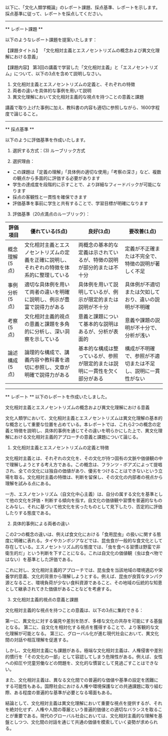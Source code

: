 以下に、「文化人類学概論」のレポート課題、採点基準、レポートを示します。採点基準に従って、レポートを採点してください。

---------------------------------------
** レポート課題 **

以下のようなレポート課題を提案いたします：

【課題タイトル】
「文化相対主義とエスノセントリズムの概念および異文化理解における意義」

【課題内容】
第3回の講義で学習した「文化相対主義」と「エスノセントリズム」について、以下の3点を含めて説明しなさい。

1. 文化相対主義とエスノセントリズムの定義と、それぞれの特徴
2. 両者の違いを具体的な事例を用いて説明
3. 異文化理解において文化相対主義的な視点を持つことの意義と課題

講義で取り上げた事例に加え、教科書の内容も適切に参照しながら、1600字程度で論じること。

---------------------------------------
** 採点基準 **

以下のように評価基準を作成いたします。

1. 選択する方式：(3) ルーブリック方式

2. 選択理由：
- この課題は「定義の理解」「具体例の適切な使用」「考察の深さ」など、複数の観点から多面的に評価する必要があります
- 学生の達成度を段階的に示すことで、より詳細なフィードバックが可能になります
- 採点の客観性と一貫性を確保できます
- 評価基準を事前に学生と共有することで、学習目標が明確になります

3. 評価基準（20点満点のルーブリック）：

| 評価項目 | 優れている(5点) | 良好(3点) | 要改善(1点) |
|---------|----------------|-----------|------------|
| 概念理解 (5点) | 文化相対主義とエスノセントリズムの定義を正確に説明し、それぞれの特徴を体系的に整理している | 両概念の基本的な定義は示されているが、特徴の説明が部分的または不十分 | 定義が不正確または不完全で、特徴の説明が著しく不足 |
| 事例分析 (5点) | 適切な具体例を用いて両者の違いを明確に説明し、例示が豊富で説得力がある | 具体例を用いて説明しているが、例示が限定的または説明が不十分 | 具体例が不適切または欠如しており、違いの説明が不明確 |
| 考察 (5点) | 文化相対主義的視点の意義と課題を多角的に分析し、深い洞察を示している | 意義と課題について基本的な説明はあるが、分析が表面的 | 意義や課題の説明が不十分で、分析が浅い |
| 論述構成 (5点) | 論理的な構成で、講義内容や教科書を適切に参照し、文章が明確で説得力がある | 基本的な構成は整っているが、参照が限定的または説明に一貫性を欠く部分がある | 構成が不明確で、参照が不適切または不足し、説明に一貫性がない |

---------------------------------------
** レポート **
以下のレポートを作成いたしました。

文化相対主義とエスノセントリズムの概念および異文化理解における意義

文化人類学において、文化相対主義とエスノセントリズムは異文化理解の基本的な概念として重要な位置を占めている。本レポートでは、これら2つの概念の定義と特徴を説明し、具体的事例を通じてその違いを明らかにした上で、異文化理解における文化相対主義的アプローチの意義と課題について論じる。

1. 文化相対主義とエスノセントリズムの定義と特徴

文化相対主義とは、それぞれの文化を、その文化が持つ固有の文脈や価値観の中で理解しようとする考え方である。この概念は、フランツ・ボアズによって提唱され、全ての文化には独自の価値があり、優劣をつけることはできないという立場を取る。文化相対主義の特徴は、判断を留保し、その文化の内部者の視点から理解を試みる点にある。

一方、エスノセントリズム（自文化中心主義）は、自分の属する文化を基準として他の文化を評価・判断する傾向を指す。自文化の価値観や習慣を普遍的なものとみなし、それに基づいて他文化を劣ったものとして見下したり、否定的に評価したりする態度である。

2. 具体的事例による両者の違い

この2つの概念の違いは、例えば食文化における「食用昆虫」の扱いに関する態度に明確に表れる。タイやカンボジアなどでは、昆虫食が一般的な食文化として存在している。エスノセントリズム的な態度では、「虫を食べる習慣は野蛮で非衛生的だ」という判断を下すことになる。これは自文化の価値観（虫は食べ物ではない）を基準とした評価である。

これに対し、文化相対主義的アプローチでは、昆虫食を当該地域の環境適応や栄養学的意義、文化的背景から理解しようとする。例えば、昆虫が良質なタンパク源となること、環境負荷が少ない食料資源であること、その地域の伝統的な知恵として継承されてきた価値があることなどを考慮する。

3. 文化相対主義的視点の意義と課題

文化相対主義的な視点を持つことの意義は、以下の3点に集約できる：

第一に、異文化に対する偏見や差別を防ぎ、多様な文化の共存を可能にする基盤となる。
第二に、自文化を相対化する視点を獲得することで、より客観的な文化理解が可能となる。
第三に、グローバル化が進む現代社会において、異文化間の対話や相互理解を促進する。

しかし、文化相対主義にも課題がある。極端な文化相対主義は、人権侵害や差別的慣行を「その文化の一部」として容認してしまう危険性がある。例えば、女性への抑圧や児童労働などの問題を、文化的な慣習として見過ごすことはできない。

また、文化相対主義は、異なる文化間での普遍的な価値や基準の設定を困難にする可能性もある。国際社会における人権や環境保護などの共通課題に取り組む際、ある程度の普遍的な基準が必要となる場面もある。

結論として、文化相対主義は異文化理解において重要な視点を提供するが、それを絶対化せず、人権や人間の尊厳という普遍的価値との適切なバランスを取ることが重要である。現代のグローバル社会においては、文化相対主義的な理解を基盤としつつ、文化間の対話を通じて共通の価値を模索していく姿勢が求められる。

